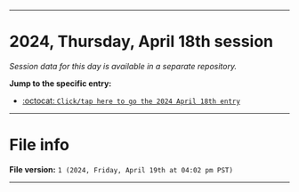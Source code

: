 
***

# 2024, Thursday, April 18th session

_Session data for this day is available in a separate repository._

**Jump to the specific entry:**

- [:octocat: `Click/tap here to go the 2024 April 18th entry`](https://github.com/seanpm2001/SeansLifeArchive_Images_TinyTower_Y2024/tree/SeansLifeArchive_Images_TinyTower_Y2024_Main-dev/2024/04_April/18/)

***

# File info

**File version:** `1 (2024, Friday, April 19th at 04:02 pm PST)`

***
